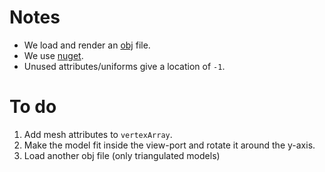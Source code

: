 # Notes
- We load and render an [obj](https://en.wikipedia.org/wiki/Wavefront_.obj_file) file.
- We use [nuget](https://github.com/chrisjansson/ObjLoader).
- Unused attributes/uniforms give a location of `-1`.


# To do
1. Add mesh attributes to `vertexArray`.
1. Make the model fit inside the view-port and rotate it around the y-axis.
1. Load another obj file (only triangulated models)
